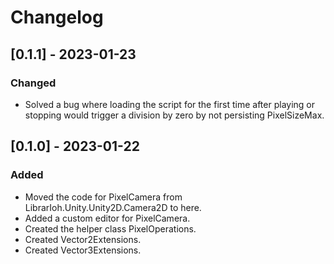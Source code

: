 # Changelog

## [0.1.1] - 2023-01-23

### Changed

- Solved a bug where loading the script for the first time after playing or stopping would trigger a division by zero by not persisting PixelSizeMax.

## [0.1.0] - 2023-01-22

### Added

- Moved the code for PixelCamera from LibrarIoh.Unity.Unity2D.Camera2D to here.
- Added a custom editor for PixelCamera.
- Created the helper class PixelOperations.
- Created Vector2Extensions.
- Created Vector3Extensions.
